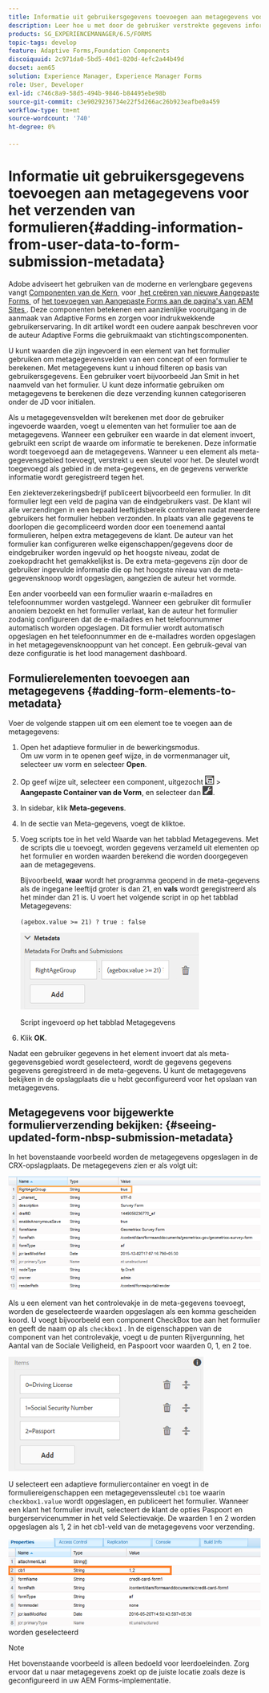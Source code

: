 ```yaml
---
title: Informatie uit gebruikersgegevens toevoegen aan metagegevens voor het verzenden van formulieren
description: Leer hoe u met door de gebruiker verstrekte gegevens informatie aan metagegevens van een verzonden formulier kunt toevoegen.
products: SG_EXPERIENCEMANAGER/6.5/FORMS
topic-tags: develop
feature: Adaptive Forms,Foundation Components
discoiquuid: 2c971da0-5bd5-40d1-820d-4efc2a44b49d
docset: aem65
solution: Experience Manager, Experience Manager Forms
role: User, Developer
exl-id: c746c8a9-58d5-494b-9846-b84495ebe98b
source-git-commit: c3e9029236734e22f5d266ac26b923eafbe0a459
workflow-type: tm+mt
source-wordcount: '740'
ht-degree: 0%

---
```


# Informatie uit gebruikersgegevens toevoegen aan metagegevens voor het verzenden van formulieren{#adding-information-from-user-data-to-form-submission-metadata}

<span class="preview"> Adobe adviseert het gebruiken van de moderne en verlengbare gegevens vangt [&#x200B; Componenten van de Kern &#x200B;](https://experienceleague.adobe.com/docs/experience-manager-core-components/using/adaptive-forms/introduction.html?lang=nl-NL) voor [&#x200B; het creëren van nieuwe Aangepaste Forms &#x200B;](/help/forms/using/create-an-adaptive-form-core-components.md) of [&#x200B; het toevoegen van Aangepaste Forms aan de pagina&#39;s van AEM Sites &#x200B;](/help/forms/using/create-or-add-an-adaptive-form-to-aem-sites-page.md). Deze componenten betekenen een aanzienlijke vooruitgang in de aanmaak van Adaptive Forms en zorgen voor indrukwekkende gebruikerservaring. In dit artikel wordt een oudere aanpak beschreven voor de auteur Adaptive Forms die gebruikmaakt van stichtingscomponenten. </span>

U kunt waarden die zijn ingevoerd in een element van het formulier gebruiken om metagegevensvelden van een concept of een formulier te berekenen. Met metagegevens kunt u inhoud filteren op basis van gebruikersgegevens. Een gebruiker voert bijvoorbeeld Jan Smit in het naamveld van het formulier. U kunt deze informatie gebruiken om metagegevens te berekenen die deze verzending kunnen categoriseren onder de JD voor initialen.

Als u metagegevensvelden wilt berekenen met door de gebruiker ingevoerde waarden, voegt u elementen van het formulier toe aan de metagegevens. Wanneer een gebruiker een waarde in dat element invoert, gebruikt een script de waarde om informatie te berekenen. Deze informatie wordt toegevoegd aan de metagegevens. Wanneer u een element als meta-gegevensgebied toevoegt, verstrekt u een sleutel voor het. De sleutel wordt toegevoegd als gebied in de meta-gegevens, en de gegevens verwerkte informatie wordt geregistreerd tegen het.

Een ziekteverzekeringsbedrijf publiceert bijvoorbeeld een formulier. In dit formulier legt een veld de pagina van de eindgebruikers vast. De klant wil alle verzendingen in een bepaald leeftijdsbereik controleren nadat meerdere gebruikers het formulier hebben verzonden. In plaats van alle gegevens te doorlopen die gecompliceerd worden door een toenemend aantal formulieren, helpen extra metagegevens de klant. De auteur van het formulier kan configureren welke eigenschappen/gegevens door de eindgebruiker worden ingevuld op het hoogste niveau, zodat de zoekopdracht het gemakkelijkst is. De extra meta-gegevens zijn door de gebruiker ingevulde informatie die op het hoogste niveau van de meta-gegevensknoop wordt opgeslagen, aangezien de auteur het vormde.

Een ander voorbeeld van een formulier waarin e-mailadres en telefoonnummer worden vastgelegd. Wanneer een gebruiker dit formulier anoniem bezoekt en het formulier verlaat, kan de auteur het formulier zodanig configureren dat de e-mailadres en het telefoonnummer automatisch worden opgeslagen. Dit formulier wordt automatisch opgeslagen en het telefoonnummer en de e-mailadres worden opgeslagen in het metagegevensknooppunt van het concept. Een gebruik-geval van deze configuratie is het lood management dashboard.

## Formulierelementen toevoegen aan metagegevens {#adding-form-elements-to-metadata}

Voer de volgende stappen uit om een element toe te voegen aan de metagegevens:

1. Open het adaptieve formulier in de bewerkingsmodus.\
   Om uw vorm in te openen geef wijze, in de vormenmanager uit, selecteer uw vorm en selecteer **Open**.
1. Op geef wijze uit, selecteer een component, uitgezocht ![&#x200B; gebied-niveau &#x200B;](assets/field-level.png) > **Aangepaste Container van de Vorm**, en selecteer dan ![&#x200B; cmp &#x200B;](assets/cmppr.png).
1. In sidebar, klik **Meta-gegevens**.
1. In de sectie van Meta-gegevens, voegt de klik **&#x200B;**&#x200B;toe.
1. Voeg scripts toe in het veld Waarde van het tabblad Metagegevens. Met de scripts die u toevoegt, worden gegevens verzameld uit elementen op het formulier en worden waarden berekend die worden doorgegeven aan de metagegevens.

   Bijvoorbeeld, **waar** wordt het programma geopend in de meta-gegevens als de ingegane leeftijd groter is dan 21, en **vals** wordt geregistreerd als het minder dan 21 is. U voert het volgende script in op het tabblad Metagegevens:

   `(agebox.value >= 21) ? true : false`

   ![&#x200B; manuscript van Meta-gegevens &#x200B;](assets/add-element-metadata.png)

   Script ingevoerd op het tabblad Metagegevens

1. Klik **OK**.

Nadat een gebruiker gegevens in het element invoert dat als meta-gegevensgebied wordt geselecteerd, wordt de gegevens gegevens gegevens geregistreerd in de meta-gegevens. U kunt de metagegevens bekijken in de opslagplaats die u hebt geconfigureerd voor het opslaan van metagegevens.

## Metagegevens voor bijgewerkte formulierverzending bekijken: {#seeing-updated-form-nbsp-submission-metadata}

In het bovenstaande voorbeeld worden de metagegevens opgeslagen in de CRX-opslagplaats. De metagegevens zien er als volgt uit:

![&#x200B; Metagegevens &#x200B;](assets/metadata_entry_new.png)

Als u een element van het controlevakje in de meta-gegevens toevoegt, worden de geselecteerde waarden opgeslagen als een komma gescheiden koord. U voegt bijvoorbeeld een component CheckBox toe aan het formulier en geeft de naam op als `checkbox1` . In de eigenschappen van de component van het controlevakje, voegt u de punten Rijvergunning, het Aantal van de Sociale Veiligheid, en Paspoort voor waarden 0, 1, en 2 toe.

![&#x200B; Opstellend veelvoudige waarden van een controledoos &#x200B;](assets/checkbox-metadata.png)

U selecteert een adaptieve formuliercontainer en voegt in de formuliereigenschappen een metagegevenssleutel `cb1` toe waarin `checkbox1.value` wordt opgeslagen, en publiceert het formulier. Wanneer een klant het formulier invult, selecteert de klant de opties Paspoort en burgerservicenummer in het veld Selectievakje. De waarden 1 en 2 worden opgeslagen als 1, 2 in het cb1-veld van de metagegevens voor verzending.

![&#x200B; de ingang van Meta-gegevens voor veelvoudige waarden die op een checkbox gebied &#x200B;](assets/metadata-entry.png) worden geselecteerd

>[!NOTE]
>
>Het bovenstaande voorbeeld is alleen bedoeld voor leerdoeleinden. Zorg ervoor dat u naar metagegevens zoekt op de juiste locatie zoals deze is geconfigureerd in uw AEM Forms-implementatie.
